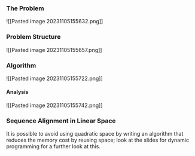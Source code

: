 ### The Problem
![[Pasted image 20231105155632.png]]
### Problem Structure
![[Pasted image 20231105155657.png]]
### Algorithm
![[Pasted image 20231105155722.png]]
#### Analysis
![[Pasted image 20231105155742.png]]
### Sequence Alignment in Linear Space
It is possible to avoid using quadratic space by writing an algorithm that reduces the memory cost by reusing space; look at the slides for dynamic programming for a further look at this.
